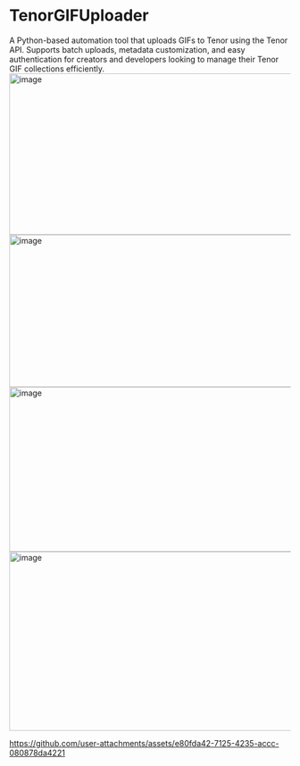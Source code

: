 # TenorGIFUploader
A Python-based automation tool that uploads GIFs to Tenor using the Tenor API. Supports batch uploads, metadata customization, and easy authentication for creators and developers looking to manage their Tenor GIF collections efficiently.
<img width="1007" height="289" alt="image" src="https://github.com/user-attachments/assets/3b9a18da-6c49-4c05-91ab-6701aff798d0" />
<img width="999" height="273" alt="image" src="https://github.com/user-attachments/assets/e860539e-6355-4050-a8a8-1afa3e7d7dc0" />
<img width="1047" height="295" alt="image" src="https://github.com/user-attachments/assets/731cfd99-c341-4746-841b-d7da7da6d3ae" />
<img width="1037" height="321" alt="image" src="https://github.com/user-attachments/assets/f5137f7d-104f-4a87-94f8-5413e7fbb09f" />






https://github.com/user-attachments/assets/e80fda42-7125-4235-accc-080878da4221

